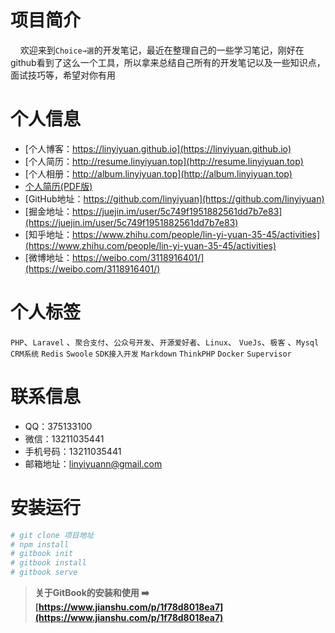 
# 项目简介
&#160;&#160;&#160;&#160;欢迎来到`Choice→選`的开发笔记，最近在整理自己的一些学习笔记，刚好在github看到了这么一个工具，所以拿来总结自己所有的开发笔记以及一些知识点，面试技巧等，希望对你有用

# 个人信息
- [个人博客：https://linyiyuan.github.io](https://linyiyuan.github.io)
- [个人简历：http://resume.linyiyuan.top](http://resume.linyiyuan.top)
- [个人相册：http://album.linyiyuan.top](http://album.linyiyuan.top)
- [个人简历(PDF版)](http://images.linyiyuan.top/PHP%E5%BC%80%E5%8F%91%E5%B7%A5%E7%A8%8B%E5%B8%88-%E6%9E%97%E7%9B%8A%E8%BF%9C.pdf)
- [GitHub地址：https://github.com/linyiyuan](https://github.com/linyiyuan)
- [掘金地址：https://juejin.im/user/5c749f1951882561dd7b7e83](https://juejin.im/user/5c749f1951882561dd7b7e83)
- [知乎地址：https://www.zhihu.com/people/lin-yi-yuan-35-45/activities](https://www.zhihu.com/people/lin-yi-yuan-35-45/activities)
- [微博地址：https://weibo.com/3118916401/](https://weibo.com/3118916401/)

# 个人标签

`PHP`、`Laravel` 、`聚合支付`、`公众号开发`、`开源爱好者`、`Linux`、 `VueJs`、`极客` 、`Mysql` `CRM系统` `Redis` `Swoole` `SDK接入开发` `Markdown` `ThinkPHP` `Docker` `Supervisor`

# 联系信息

- QQ：375133100
- 微信：13211035441
- 手机号码：13211035441
- 邮箱地址：linyiyuann@gmail.com

# 安装运行

```bash
# git clone 项目地址 
# npm install
# gitbook init
# gitbook install
# gitbook serve
```

> **关于GitBook的安装和使用 ➡️ [https://www.jianshu.com/p/1f78d8018ea7](https://www.jianshu.com/p/1f78d8018ea7)**


# 
